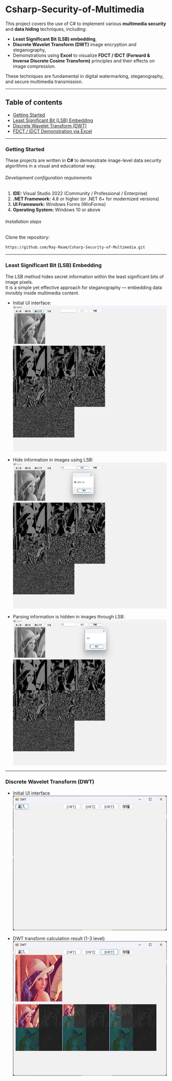# Csharp-Security-of-Multimedia  

This project covers the use of C# to implement various **multimedia security** and **data hiding** techniques, including:  
- **Least Significant Bit (LSB) embedding**,  
- **Discrete Wavelet Transform (DWT)** image encryption and steganography,  
- Demonstrations using **Excel** to visualize **FDCT / IDCT (Forward & Inverse Discrete Cosine Transform)** principles and their effects on image compression.  

These techniques are fundamental in digital watermarking, steganography, and secure multimedia transmission.

---

## Table of contents  
- [Getting Started](#getting-started)  
- [Least Significant Bit (LSB) Embedding](#least-significant-bit-lsb-embedding)  
- [Discrete Wavelet Transform (DWT)](#discrete-wavelet-transform-dwt)  
- [FDCT / IDCT Demonstration via Excel](#fdct--idct-demonstration-via-excel)  

---

### Getting Started  
These projects are written in **C#** to demonstrate image-level data security algorithms in a visual and educational way.

###### Development configuration requirements  
1. **IDE:** Visual Studio 2022 (Community / Professional / Enterprise)  
2. **.NET Framework:** 4.8 or higher (or .NET 6+ for modernized versions)  
3. **UI Framework:** Windows Forms (WinForms)  
4. **Operating System:** Windows 10 or above  

###### Installation steps  
Clone the repository:  
```sh
https://github.com/Ray-Ream/Csharp-Security-of-Multimedia.git
```

---

### Least Significant Bit (LSB) Embedding  
The LSB method hides secret information within the least significant bits of image pixels.  
It is a simple yet effective approach for steganography — embedding data invisibly inside multimedia content.  
- Initial UI interface:
![image](https://github.com/Ray-Ream/Csharp-Security-of-Multimedia/blob/main/images/LSB.jpg)

- Hide information in images using LSB:
![image](https://github.com/Ray-Ream/Csharp-Security-of-Multimedia/blob/main/images/LSB-hide.jpg)

- Parsing information is hidden in images through LSB:
![image](https://github.com/Ray-Ream/Csharp-Security-of-Multimedia/blob/main/images/LSB-decode.jpg)

---

### Discrete Wavelet Transform (DWT)
- Initial UI interface
![image](https://github.com/Ray-Ream/Csharp-Security-of-Multimedia/blob/main/images/DWT-init.jpg)

- DWT transform calculation result (1-3 level)
![image](https://github.com/Ray-Ream/Csharp-Security-of-Multimedia/blob/main/images/DWT-processed.jpg)
